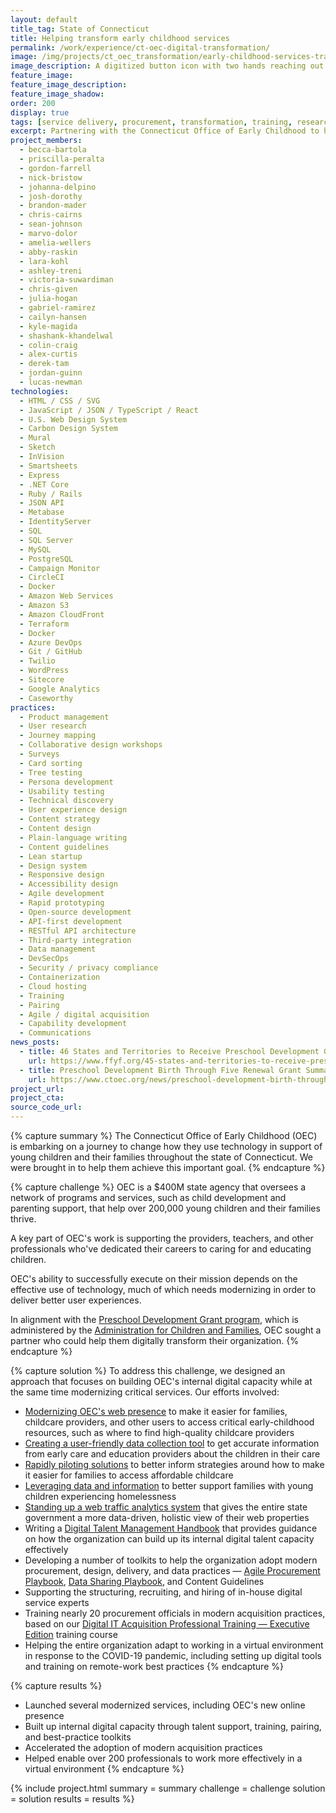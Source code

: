 ```yaml
---
layout: default
title_tag: State of Connecticut
title: Helping transform early childhood services
permalink: /work/experience/ct-oec-digital-transformation/
image: /img/projects/ct_oec_transformation/early-childhood-services-transformation.svg
image_description: A digitized button icon with two hands reaching out to each other and another hand pressing the button icon.
feature_image:
feature_image_description:
feature_image_shadow:
order: 200
display: true
tags: [service delivery, procurement, transformation, training, research & design, product management, software delivery, legacy modernization, devops, cloud & platforms, data & analytics, apis, open government, security & privacy, coaching & training, early childhood, social safety net, healthcare, economic development, education, marvo dolor, amelia wellers, abby raskin, lara kohl, ashley treni, victoria suwardiman, chris given, julia hogan, gabriel ramirez, cailyn hansen, kyle magida, brandon mader, chris cairns, shashank khandelwal, colin craig, josh dorothy, sean johnson, nick bristow, brandon mader, derek tam, alex curtis, lucas newman, becca bartola, priscilla peralta, gordon farrell, josh dorothy, johanna delpino]
excerpt: Partnering with the Connecticut Office of Early Childhood to help change how they deliver services to families with young children and the professionals who support them.
project_members:
  - becca-bartola
  - priscilla-peralta
  - gordon-farrell
  - nick-bristow
  - johanna-delpino
  - josh-dorothy
  - brandon-mader
  - chris-cairns
  - sean-johnson
  - marvo-dolor
  - amelia-wellers
  - abby-raskin
  - lara-kohl
  - ashley-treni
  - victoria-suwardiman
  - chris-given
  - julia-hogan
  - gabriel-ramirez
  - cailyn-hansen
  - kyle-magida
  - shashank-khandelwal
  - colin-craig
  - alex-curtis
  - derek-tam
  - jordan-guinn
  - lucas-newman
technologies:
  - HTML / CSS / SVG
  - JavaScript / JSON / TypeScript / React
  - U.S. Web Design System
  - Carbon Design System
  - Mural
  - Sketch
  - InVision
  - Smartsheets
  - Express
  - .NET Core
  - Ruby / Rails
  - JSON API
  - Metabase
  - IdentityServer
  - SQL
  - SQL Server
  - MySQL
  - PostgreSQL
  - Campaign Monitor
  - CircleCI
  - Docker
  - Amazon Web Services
  - Amazon S3
  - Amazon CloudFront
  - Terraform
  - Docker
  - Azure DevOps
  - Git / GitHub
  - Twilio
  - WordPress
  - Sitecore
  - Google Analytics
  - Caseworthy
practices:
  - Product management
  - User research
  - Journey mapping
  - Collaborative design workshops
  - Surveys
  - Card sorting
  - Tree testing
  - Persona development
  - Usability testing
  - Technical discovery
  - User experience design
  - Content strategy
  - Content design
  - Plain-language writing
  - Content guidelines
  - Lean startup
  - Design system
  - Responsive design
  - Accessibility design
  - Agile development
  - Rapid prototyping
  - Open-source development
  - API-first development
  - RESTful API architecture
  - Third-party integration
  - Data management
  - DevSecOps
  - Security / privacy compliance
  - Containerization
  - Cloud hosting
  - Training
  - Pairing
  - Agile / digital acquisition
  - Capability development
  - Communications
news_posts:
  - title: 46 States and Territories to Receive Preschool Development Grants
    url: https://www.ffyf.org/45-states-and-territories-to-receive-preschool-development-grants/
  - title: Preschool Development Birth Through Five Renewal Grant Summary
    url: https://www.ctoec.org/news/preschool-development-birth-through-five-renewal-grant-summary/
project_url:
project_cta:
source_code_url:
---
```


{% capture summary %}
The Connecticut Office of Early Childhood (OEC) is embarking on a journey
to change how they use technology in support of young children and their
families throughout the state of Connecticut. We were brought in
to help them achieve this important goal.
{% endcapture %}

{% capture challenge %}
OEC is a $400M state agency that oversees a network of programs and services,
such as child development and parenting support, that help over 200,000 young
children and their families thrive.

A key part of OEC's work is supporting the providers, teachers, and other professionals
who've dedicated their careers to caring for and educating children.

OEC's ability to successfully execute on their mission depends on the effective
use of technology, much of which needs modernizing in order to deliver better
user experiences.

In alignment with the [Preschool Development Grant program](https://www.acf.hhs.gov/ecd/early-learning/preschool-development-grants), which is
administered by the [Administration for Children and Families](https://www.acf.hhs.gov/),
OEC sought a partner who could help them digitally transform their organization.
{% endcapture %}

{% capture solution %}
To address this challenge, we designed an approach that focuses on building
OEC's internal digital capacity while at the same time modernizing critical
services. Our efforts involved:

- [Modernizing OEC's web presence](/work/experience/ct-oec-website-redesign/)
  to make it easier for families, childcare providers, and other users to access
  critical early-childhood resources, such as where to find high-quality childcare
  providers
- [Creating a user-friendly data collection tool](/work/experience/ct-ece-reporter/)
  to get accurate information from early care and education providers about the
  children in their care
- [Rapidly piloting solutions](/work/experience/ct-oec-care4kids-auto-notifier/)
  to better inform strategies around how to make it easier for families
  to access affordable childcare
- [Leveraging data and information](/work/experience/ct-families-experiencing-homelessness/)
  to better support families with young children experiencing homelessness
- [Standing up a web traffic analytics system](/work/experience/ctgov-analytics/) that gives the entire state government
  a more data-driven, holistic view of their web properties
- Writing a [Digital Talent Management Handbook](/work/toolkits/digital-talent-management/)
  that provides guidance on how the organization can build up its internal
  digital talent capacity effectively
- Developing a number of toolkits to help the organization adopt modern procurement,
  design, delivery, and data practices —
  [Agile Procurement Playbook](/work/toolkits/agile-procurement-playbook/),
  [Data Sharing Playbook](/work/toolkits/data-sharing-playbook/), and
  Content Guidelines
- Supporting the structuring, recruiting, and hiring of in-house digital service experts
- Training nearly 20 procurement officials in modern acquisition practices, based on our
  [Digital IT Acquisition Professional Training — Executive Edition](/work/services/training/ditap-executive/) training course
- Helping the entire organization adapt to working in a virtual environment
  in response to the COVID-19 pandemic, including setting up digital tools
  and training on remote-work best practices
{% endcapture %}

{% capture results %}
- Launched several modernized services, including OEC's new online presence
- Built up internal digital capacity through talent support, training,
  pairing, and best-practice toolkits
- Accelerated the adoption of modern acquisition practices
- Helped enable over 200 professionals to work more effectively in a virtual environment
{% endcapture %}

{% include project.html
  summary = summary
  challenge = challenge
  solution = solution
  results = results
%}

